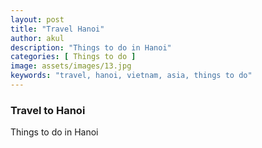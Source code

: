```yaml
---
layout: post
title: "Travel Hanoi"
author: akul
description: "Things to do in Hanoi"
categories: [ Things to do ]
image: assets/images/13.jpg
keywords: "travel, hanoi, vietnam, asia, things to do"
---
```


### Travel to Hanoi

Things to do in Hanoi